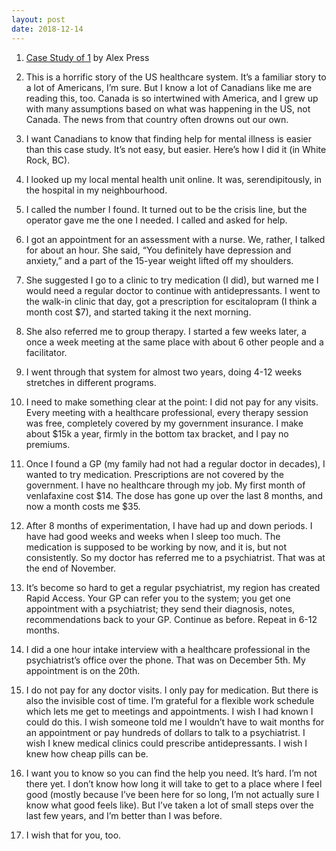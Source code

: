 ```yaml
---
layout: post
date: 2018-12-14
---
```


1. [Case Study of 1](https://alexnpress.com/2018/12/07/waiting-for-my-number/) by Alex Press 

2. This is a horrific story of the US healthcare system. It’s a familiar story to a lot of Americans, I’m sure. But I know a lot of Canadians like me are reading this, too. Canada is so intertwined with America, and I grew up with many assumptions based on what was happening in the US, not Canada. The news from that country often drowns out our own. 

3. I want Canadians to know that finding help for mental illness is easier than this case study. It’s not easy, but easier. Here’s how I did it (in White Rock, BC). 

4. I looked up my local mental health unit online. It was, serendipitously, in the hospital in my neighbourhood. 

5. I called the number I found. It turned out to be the crisis line, but the operator gave me the one I needed. I called and asked for help. 

6. I got an appointment for an assessment with a nurse. We, rather, I talked for about an hour. She said, “You definitely have depression and anxiety,” and a part of the 15-year weight lifted off my shoulders. 

7. She suggested I go to a clinic to try medication (I did), but warned me I would need a regular doctor to continue with antidepressants. I went to the walk-in clinic that day, got a prescription for escitalopram (I think a month cost $7), and started taking it the next morning. 

8. She also referred me to group therapy. I started a few weeks later, a once a week meeting at the same place with about 6 other people and a facilitator. 

9. I went through that system for almost two years, doing 4-12 weeks stretches in different programs. 

10. I need to make something clear at the point: I did not pay for any visits. Every meeting with a healthcare professional, every therapy session was free, completely covered by my government insurance. I make about $15k a year, firmly in the bottom tax bracket, and I pay no premiums. 

11. Once I found a GP (my family had not had a regular doctor in decades), I wanted to try medication. Prescriptions are not covered by the government. I have no healthcare through my job. My first month of venlafaxine cost $14. The dose has gone up over the last 8 months, and now a month costs me $35.

12. After 8 months of experimentation, I have had up and down periods. I have had good weeks and weeks when I sleep too much. The medication is supposed to be working by now, and it is, but not consistently. So my doctor has referred me to a psychiatrist. That was at the end of November. 

13. It’s become so hard to get a regular psychiatrist, my region has created Rapid Access. Your GP can refer you to the system; you get one appointment with a psychiatrist; they send their diagnosis, notes, recommendations back to your GP. Continue as before. Repeat in 6-12 months.

14. I did a one hour intake interview with a healthcare professional in the psychiatrist’s office over the phone. That was on December 5th. My appointment is on the 20th. 

15. I do not pay for any doctor visits. I only pay for medication. But there is also the invisible cost of time. I’m grateful for a flexible work schedule which lets me get to meetings and appointments. I wish I had known I could do this. I wish someone told me I wouldn’t have to wait months for an appointment or pay hundreds of dollars to talk to a psychiatrist. I wish I knew medical clinics could prescribe antidepressants. I wish I knew how cheap pills can be. 

16. I want you to know so you can find the help you need. It’s hard. I’m not there yet. I don’t know how long it will take to get to a place where I feel good (mostly because I’ve been here for so long, I’m not actually sure I know what good feels like). But I’ve taken a lot of small steps over the last few years, and I’m better than I was before. 

17. I wish that for you, too. 

